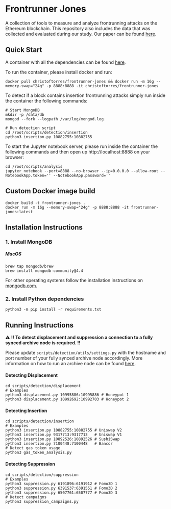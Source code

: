 Frontrunner Jones
=================

A collection of tools to measure and analyze frontrunning attacks on the Ethereum blockchain. This repository also includes the data that was collected and evaluated during our study. Our paper can be found [here](https://arxiv.org/pdf/2102.03347.pdf).

## Quick Start

A container with all the dependencies can be found [here](https://hub.docker.com/r/christoftorres/frontrunner-jones/).

To run the container, please install docker and run:

``` shell
docker pull christoftorres/frontrunner-jones && docker run -m 16g --memory-swap="24g" -p 8888:8888 -it christoftorres/frontrunner-jones
```

To detect if a block contains insertion frontrunning attacks simply run inside the container the following commands:

``` shell
# Start MongoDB
mkdir -p /data/db
mongod --fork --logpath /var/log/mongod.log

# Run detection script
cd /root/scripts/detection/insertion
python3 insertion.py 10882755:10882755
```

To start the Jupyter notebook server, please run inside the container the following commands and then open up http://localhost:8888 on your browser:

``` shell
cd /root/scripts/analysis
jupyter notebook --port=8888 --no-browser --ip=0.0.0.0 --allow-root --NotebookApp.token='' --NotebookApp.password=''
```

## Custom Docker image build

``` shell
docker build -t frontrunner-jones .
docker run -m 16g --memory-swap="24g" -p 8888:8888 -it frontrunner-jones:latest
```

## Installation Instructions

### 1. Install MongoDB

##### MacOS

``` shell
brew tap mongodb/brew
brew install mongodb-community@4.4
```

For other operating systems follow the installation instructions on [mongodb.com](https://docs.mongodb.com/manual/installation/).

### 2. Install Python dependencies

``` shell
python3 -m pip install -r requirements.txt
```

## Running Instructions

:warning: **!! To detect displacement and suppression a connection to a fully synced archive node is required. !!**

Please update ```scripts/detection/utils/settings.py``` with the hostname and port number of your fully synced archive node accordingly.
More information on how to run an archive node can be found [here](https://docs.ethhub.io/using-ethereum/running-an-ethereum-node/#archive-nodes).

#### Detecting Displacement

``` shell
cd scripts/detection/displacement
# Examples
python3 displacement.py 10995886:10995886 # Honeypot 1
python3 displacement.py 10992692:10992703 # Honeypot 2
```

#### Detecting Insertion

``` shell
cd scripts/detection/insertion
# Examples
python3 insertion.py 10882755:10882755 # Uniswap V2
python3 insertion.py 9317713:9317713   # Uniswap V1
python3 insertion.py 10892526:10892526 # SushiSwap
python3 insertion.py 7100448:7100448   # Bancor
# Detect gas token usage
python3 gas_token_analysis.py
```

#### Detecting Suppression

``` shell
cd scripts/detection/suppression
# Examples
python3 suppression.py 6191896:6191912 # Fomo3D 1
python3 suppression.py 6391537:6391551 # Fomo3D 2
python3 suppression.py 6507761:6507777 # Fomo3D 3
# Detect campaigns 
python3 suppression_campaigns.py
```
